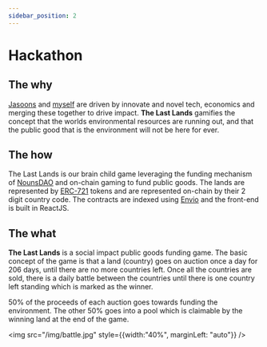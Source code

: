 ```yaml
---
sidebar_position: 2
---
```


# Hackathon

## The why
[Jasoons](https://github.com/jasoons) and [myself](https://github.com/denhampreen) are driven by innovate and novel tech, economics and merging these together to drive impact. **The Last Lands** gamifies the concept that the worlds environmental resources are running out, and that the public good that is the environment will not be here for ever. 

## The how

The Last Lands is our brain child game leveraging the funding mechanism of [NounsDAO](https://nouns.wtf/) and on-chain gaming to fund public goods. The lands are represented by [ERC-721](https://docs.openzeppelin.com/contracts/3.x/erc721) tokens and are represented on-chain by their 2 digit country code. The contracts are indexed using [Envio](https://envio.dev) and the front-end is built in ReactJS. 

## The what

**The Last Lands** is a social impact public goods funding game. The basic concept of the game is that a land (country) goes on auction once a day for 206 days, until there are no more countries left. Once all the countries are sold, there is a daily battle between the countries until there is one country left standing which is marked as the winner. 

50% of the proceeds of each auction goes towards funding the environment. The other 50% goes into a pool which is claimable by the winning land at the end of the game. 

<img src="/img/battle.jpg" style={{width:"40%", marginLeft: "auto"}} />